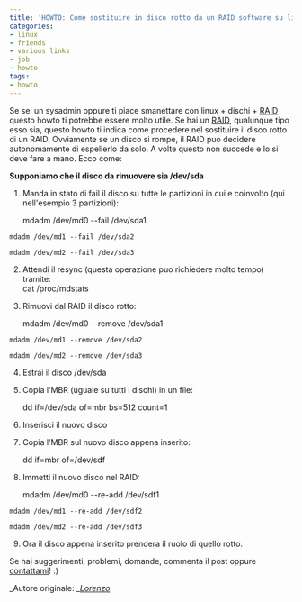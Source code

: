 ```yaml
---
title: 'HOWTO: Come sostituire in disco rotto da un RAID software su linux'
categories:
- linux
- friends
- various links
- job
- howto
tags:
- howto
---
```

Se sei un sysadmin oppure ti piace smanettare con linux + dischi +
[RAID](http://en.wikipedia.org/wiki/RAID) questo howto ti potrebbe essere
molto utile. Se hai un [RAID](http://en.wikipedia.org/wiki/RAID), qualunque
tipo esso sia, questo howto ti indica come procedere nel sostituire il disco
rotto di un RAID. Ovviamente se un disco si rompe, il RAID puo decidere
autonomamente di espellerlo da solo. A volte questo non succede e lo si deve
fare a mano. Ecco come:

**Supponiamo che il disco da rimuovere sia /dev/sda**

  1. Manda in stato di fail il disco su tutte le partizioni in cui e coinvolto (qui nell'esempio 3 partizioni): 
    
        mdadm /dev/md0 --fail /dev/sda1  
    
    mdadm /dev/md1 --fail /dev/sda2  
    
    mdadm /dev/md2 --fail /dev/sda3

  

  2. Attendi il resync (questa operazione puo richiedere molto tempo) tramite:  
cat /proc/mdstats

  3. Rimuovi dal RAID il disco rotto: 
    
        mdadm /dev/md0 --remove /dev/sda1  
    
    mdadm /dev/md1 --remove /dev/sda2  
    
    mdadm /dev/md2 --remove /dev/sda3

  

  4. Estrai il disco /dev/sda
  5. Copia l'MBR (uguale su tutti i dischi) in un file: 
    
        dd if=/dev/sda of=mbr bs=512 count=1

  

  6. Inserisci il nuovo disco
  7. Copia l'MBR sul nuovo disco appena inserito: 
    
        dd if=mbr of=/dev/sdf

  

  8. Immetti il nuovo disco nel RAID: 
    
        mdadm /dev/md0 --re-add /dev/sdf1  
    
    mdadm /dev/md1 --re-add /dev/sdf2  
    
    mdadm /dev/md2 --re-add /dev/sdf3

  

  9. Ora il disco appena inserito prendera il ruolo di quello rotto.
  

  
Se hai suggerimenti, problemi, domande, commenta il post oppure
[contattami](http://www.diegor.it/chi-e-diegor/)! :)

_Autore originale: _[_Lorenzo_](http://twitter.com/l_allegrucci)

